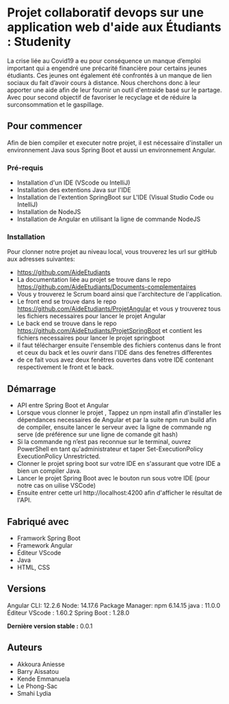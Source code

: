 # Projet collaboratif devops sur une application web d'aide aux Étudiants : Studenity

La crise liée au Covid19 a eu pour conséquence un manque d’emploi important qui a engendré une précarité financière pour certains jeunes étudiants.
Ces jeunes ont également été confrontés à un manque de lien sociaux du fait d’avoir cours à distance.
Nous cherchons donc à leur apporter une aide afin de leur fournir un outil d'entraide basé sur le partage.
Avec pour second objectif de favoriser le recyclage et de réduire la surconsommation et le gaspillage.

## Pour commencer

Afin de bien compiler et executer notre projet, il est nécessaire d'installer un environnement Java sous Spring Boot et aussi un environnement Angular.

### Pré-requis

- Installation d'un IDE (VScode ou IntelliJ)
- Installation des extentions Java sur l'IDE
- Installation de l'extention SpringBoot sur L'IDE (Visual Studio Code ou IntelliJ)
- Installation de NodeJS
- Installation de Angular en utilisant la ligne de commande NodeJS 
### Installation

Pour clonner notre projet au niveau local, vous trouverez les url sur gitHub aux adresses suivantes:
-  https://github.com/AideEtudiants 
-  La documentation liée au projet se trouve dans le repo https://github.com/AideEtudiants/Documents-complementaires
-  Vous y trouverez le Scrum board ainsi que l'architecture de l'application.
-  Le front end se trouve dans le repo https://github.com/AideEtudiants/ProjetAngular et vous y trouverez tous les fichiers necessaires pour lancer le projet Angular
-  Le back end se trouve dans le repo https://github.com/AideEtudiants/ProjetSpringBoot et contient les fichiers necessaires pour lancer le projet springboot
 - il faut télécharger ensuite l'ensemble des fichiers contenus dans le front et ceux du back et les ouvrir dans l'IDE dans des fenetres differentes
 - de ce fait vous avez deux fenêtres ouvertes dans votre IDE contenant respectivement le front et le back.

## Démarrage
* API entre Spring Boot et Angular
* Lorsque vous clonner le projet , Tappez un npm install afin d'installer les dépendances necessaires de Angular et par la suite npm run build afin de compiler, ensuite lancer le serveur avec la ligne de commande ng serve (de préférence sur une ligne de comande git hash)
* Si la commande ng n’est pas reconnue sur le terminal, ouvrez PowerShell en tant qu'administrateur et taper Set-ExecutionPolicy ExecutionPolicy Unrestricted.
* Clonner le projet spring boot sur votre IDE en s'assurant que votre IDE a bien un compiler Java.
* Lancer le projet Spring Boot avec le bouton run sous votre IDE (pour notre cas on uilise VSCode)
* Ensuite entrer cette url http://localhost:4200 afin d'afficher le résultat de l'API.


## Fabriqué avec

* Framwork Spring Boot
* Framework Angular
* Éditeur VScode
* Java
* HTML, CSS 

## Versions
Angular CLI: 12.2.6
Node: 14.17.6
Package Manager: npm 6.14.15
java : 11.0.0
Éditeur VScode : 1.60.2
Spring Boot : 1.28.0

**Dernière version stable :**  0.0.1

## Auteurs

* Akkoura Aniesse
* Barry Aissatou
* Kende Emmanuela
* Le Phong-Sac
* Smahi Lydia 
